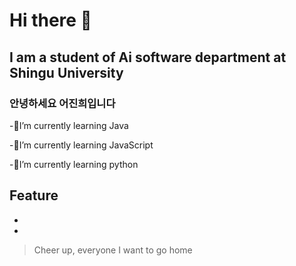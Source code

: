 # Hi there 👋

## I am a student of Ai software department at Shingu University

### 안녕하세요 어진희입니다


-🔭I’m currently learning Java

-🌱I’m currently learning JavaScript

-👯I’m currently learning python


## Feature
-
-



>Cheer up, everyone
>I want to go home

<!--
**Eojinhee/Eojinhee** is a ✨ _special_ ✨ repository because its `README.md` (this file) appears on your GitHub profile.

Here are some ideas to get you started:

- 🔭 I’m currently working on ...
- 🌱 I’m currently learning ...
- 👯 I’m looking to collaborate on ...
- 🤔 I’m looking for help with ...
- 💬 Ask me about ...
- 📫 How to reach me: ...
- 😄 Pronouns: ...
- ⚡ Fun fact: ...
-->
